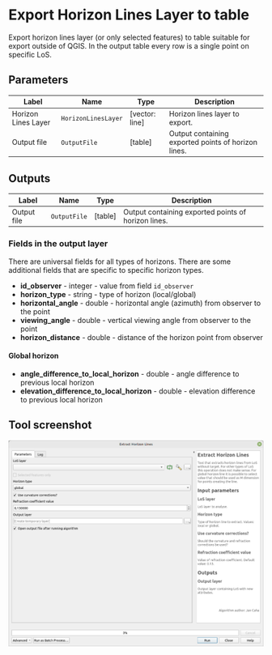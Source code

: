 # Export Horizon Lines Layer to table

Export horizon lines layer (or only selected features) to table suitable for export outside of QGIS. In the output table every row is a single point on specific LoS. 

## Parameters

| Label               | Name                | Type           | Description                                         |
| ------------------- | ------------------- | -------------- | --------------------------------------------------- |
| Horizon Lines Layer | `HorizonLinesLayer` | [vector: line] | Horizon lines layer to export.                      |
| Output file         | `OutputFile`        | [table]        | Output containing exported points of horizon lines. |

## Outputs

| Label       | Name         | Type    | Description                                         |
| ----------- | ------------ | ------- | --------------------------------------------------- |
| Output file | `OutputFile` | [table] | Output containing exported points of horizon lines. |

### Fields in the output layer

There are universal fields for all types of horizons. There are some additional fields that are specific to specific horizon types. 

* __id_observer__ - integer - value from field `id_observer`
* __horizon_type__ - string - type of horizon (local/global)
* __horizontal_angle__ - double - horizontal angle (azimuth) from observer to the point
* __viewing_angle__ - double - vertical viewing angle from observer to the point
* __horizon_distance__ - double - distance of the horizon point from observer

#### Global horizon

* __angle_difference_to_local_horizon__ - double - angle difference to previous local horizon
* __elevation_difference_to_local_horizon__ - double - elevation difference to previous local horizon

## Tool screenshot

![Create global LoS](../../images/tool_export_horizon_lines.png)
	